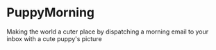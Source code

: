 # PuppyMorning
Making the world a cuter place by dispatching a morning email to your inbox with a cute puppy's picture
